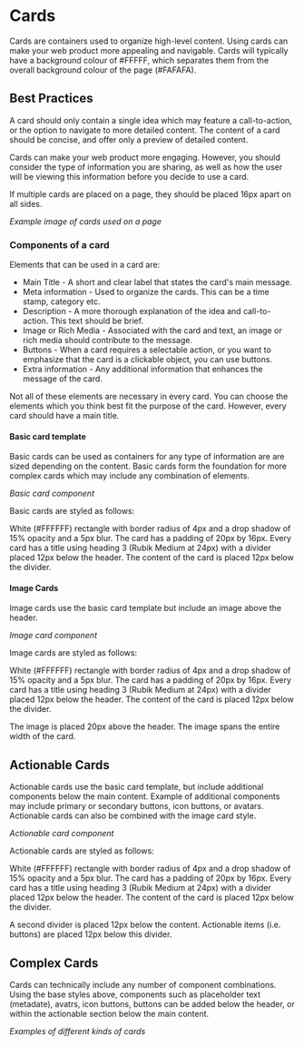 # Cards

Cards are containers used to organize high-level content. Using cards can make your web product more appealing and navigable. Cards will typically have a background colour of #FFFFF, which separates them from the overall background colour of the page (#FAFAFA). 

## Best Practices

A card should only contain a single idea which may feature a call-to-action, or the option to navigate to more detailed content. The content of a card should be concise, and offer only a preview of detailed content. 

Cards can make your web product more engaging. However, you should consider the type of information you are sharing, as well as how the user will be viewing this information before you decide to use a card.

If multiple cards are placed on a page, they should be placed 16px apart on all sides. 

*Example image of cards used on a page*

### Components of a card

Elements that can be used in a card are:

* Main Title - A short and clear label that states the card's main message.
* Meta information - Used to organize the cards. This can be a time stamp, category etc.
* Description - A more thorough explanation of the idea and call-to-action. This text should be brief. 
* Image or Rich Media - Associated with the card and text, an image or rich media should contribute to the message.
* Buttons - When a card requires a selectable action, or you want to emphasize that the card is a clickable object, you can use buttons.
* Extra information - Any additional information that enhances the message of the card.

Not all of these elements are necessary in every card. You can choose the elements which you think best fit the purpose of the card. However, every card should have a main title.

#### Basic card template

Basic cards can be used as containers for any type of information are are sized depending on the content. Basic cards form the foundation for more complex cards which may include any combination of elements. 

*Basic card component*

Basic cards are styled as follows:

White (#FFFFFF) rectangle with border radius of 4px and a drop shadow of 15% opacity and a 5px blur. The card has a padding of 20px by 16px. Every card has a title using heading 3 (Rubik Medium at 24px) with a divider placed 12px below the header. The content of the card is placed 12px below the divider. 


#### Image Cards

Image cards use the basic card template but include an image above the header. 

*Image card component*

Image cards are styled as follows:

White (#FFFFFF) rectangle with border radius of 4px and a drop shadow of 15% opacity and a 5px blur. The card has a padding of 20px by 16px. Every card has a title using heading 3 (Rubik Medium at 24px) with a divider placed 12px below the header. The content of the card is placed 12px below the divider. 

The image is placed 20px above the header. The image spans the entire width of the card. 

## Actionable Cards

Actionable cards use the basic card template, but include additional components below the main content. Example of additional components may include primary or secondary buttons, icon buttons, or avatars. Actionable cards can also be combined with the image card style. 

*Actionable card component*

Actionable cards are styled as follows:

White (#FFFFFF) rectangle with border radius of 4px and a drop shadow of 15% opacity and a 5px blur. The card has a padding of 20px by 16px. Every card has a title using heading 3 (Rubik Medium at 24px) with a divider placed 12px below the header. The content of the card is placed 12px below the divider.

A second divider is placed 12px below the content. Actionable items (i.e. buttons) are placed 12px below this divider. 

## Complex Cards

Cards can technically include any number of component combinations. Using the base styles above, components such as placeholder text (metadate), avatrs, icon buttons, buttons can be added below the header, or within the actionable section below the main content. 

*Examples of different kinds of cards*

